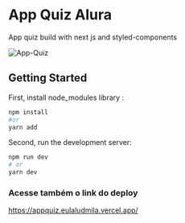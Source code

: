 # App Quiz Alura

App quiz build with next js and styled-components

![App-Quiz](https://user-images.githubusercontent.com/47863213/106391261-37c37780-63cb-11eb-9f1d-9e920867d055.gif)

## Getting Started

First, install node_modules library :

```bash
npm install
#or
yarn add
```
Second, run the development server:

```bash
npm run dev
# or
yarn dev
```
### Acesse também o link do deploy

https://appquiz.eulaludmila.vercel.app/
